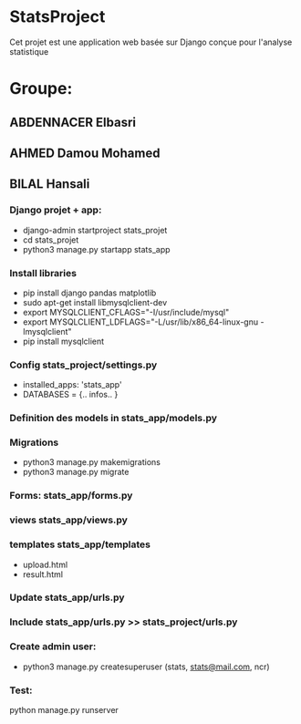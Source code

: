 # StatsProject
 Cet projet est une application web basée sur Django conçue pour l'analyse statistique
# Groupe:
## ABDENNACER Elbasri
## AHMED Damou Mohamed
## BILAL Hansali

### Django projet + app:
- django-admin startproject stats_projet
- cd stats_projet
- python3 manage.py startapp stats_app

### Install libraries
- pip install django pandas matplotlib
- sudo apt-get install libmysqlclient-dev
- export MYSQLCLIENT_CFLAGS="-I/usr/include/mysql"
- export MYSQLCLIENT_LDFLAGS="-L/usr/lib/x86_64-linux-gnu -lmysqlclient"
- pip install mysqlclient

### Config stats_project/settings.py
- installed_apps: 'stats_app'
- DATABASES = {.. infos.. }

### Definition des models in stats_app/models.py
### Migrations
- python3 manage.py makemigrations
- python3 manage.py migrate

### Forms: stats_app/forms.py
### views stats_app/views.py
### templates stats_app/templates
- upload.html
- result.html

### Update stats_app/urls.py
### Include stats_app/urls.py >> stats_project/urls.py

### Create admin user:
- python3 manage.py createsuperuser
(stats, stats@mail.com, ncr)

### Test:
python manage.py runserver
